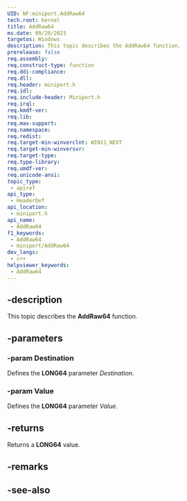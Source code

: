 ```yaml
---
UID: NF:miniport.AddRaw64
tech.root: kernel
title: AddRaw64
ms.date: 09/20/2023
targetos: Windows
description: This topic describes the AddRaw64 function.
prerelease: false
req.assembly: 
req.construct-type: function
req.ddi-compliance: 
req.dll: 
req.header: miniport.h
req.idl: 
req.include-header: Miniport.h
req.irql: 
req.kmdf-ver: 
req.lib: 
req.max-support: 
req.namespace: 
req.redist: 
req.target-min-winverclnt: WIN11_NEXT
req.target-min-winversvr: 
req.target-type: 
req.type-library: 
req.umdf-ver: 
req.unicode-ansi: 
topic_type:
 - apiref
api_type:
 - HeaderDef
api_location:
 - miniport.h
api_name:
 - AddRaw64
f1_keywords:
 - AddRaw64
 - miniport/AddRaw64
dev_langs:
 - c++
helpviewer_keywords:
 - AddRaw64
---
```


## -description

This topic describes the **AddRaw64** function.

## -parameters

### -param Destination

Defines the **LONG64** parameter *Destination*.

### -param Value

Defines the **LONG64** parameter *Value*.

## -returns

Returns a **LONG64** value.

## -remarks

## -see-also
